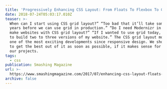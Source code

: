 ```yaml
---
title: 'Progressively Enhancing CSS Layout: From Floats To Flexbox To Grid'
date: 2018-07-24T05:03:17.010Z
teaser: >-
  When can I start using CSS grid layout?” “Too bad that it’ll take some more
  years before we can use grid in production.” “Do I need Modernizr in order to
  make websites with CSS grid layout?” “If I wanted to use grid today, I’d have
  to build two to three versions of my website.” The CSS grid layout module is
  one of the most exciting developments since responsive design. We should try
  to get the best out of it as soon as possible, if it makes sense for us and
  our projects.
tags:
  - css
publication: Smashing Magazine
url: >-
  https://www.smashingmagazine.com/2017/07/enhancing-css-layout-floats-flexbox-grid/
archive: false
---
```


